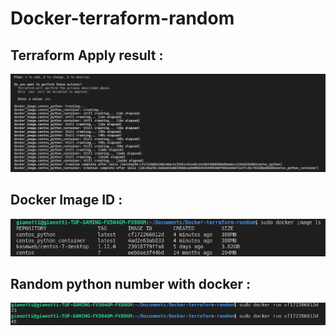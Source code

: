 # Docker-terraform-random

## Terraform Apply result : 
![plot](./image/1.png)

## Docker Image ID : 
![plot](./image/2.png)

## Random python number with docker : 
![plot](./image/3.png)

